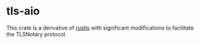 # tls-aio

This crate is a derivative of [rustls](https://github.com/rustls/rustls) with significant modifications to facilitate the TLSNotary protocol.